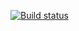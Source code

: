 [![Build status](https://ci.appveyor.com/api/projects/status/6jma11n5co5mss68?svg=true)](https://ci.appveyor.com/project/shalom69/patterns2)
